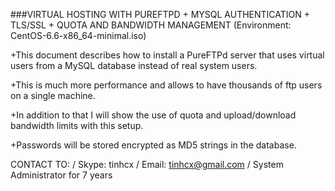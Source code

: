 ﻿###VIRTUAL HOSTING WITH PUREFTPD + MYSQL AUTHENTICATION + TLS/SSL + QUOTA AND BANDWIDTH MANAGEMENT
(Environment: CentOS-6.6-x86_64-minimal.iso)

+This document describes how to install a PureFTPd server that uses virtual users from a MySQL database instead of real system users. 

+This is much more performance and allows to have thousands of ftp users on a single machine. 

+In addition to that I will show the use of quota and upload/download bandwidth limits with this setup. 

+Passwords will be stored encrypted as MD5 strings in the database.


CONTACT TO: /
Skype: tinhcx /
Email: tinhcx@gmail.com /
System Administrator for 7 years 